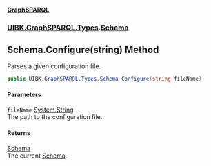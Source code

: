 #### [GraphSPARQL](./index.md 'index')
### [UIBK.GraphSPARQL.Types](./UIBK-GraphSPARQL-Types.md 'UIBK.GraphSPARQL.Types').[Schema](./UIBK-GraphSPARQL-Types-Schema.md 'UIBK.GraphSPARQL.Types.Schema')
## Schema.Configure(string) Method
Parses a given configuration file.  
```csharp
public UIBK.GraphSPARQL.Types.Schema Configure(string fileName);
```
#### Parameters
<a name='UIBK-GraphSPARQL-Types-Schema-Configure(string)-fileName'></a>
`fileName` [System.String](https://docs.microsoft.com/en-us/dotnet/api/System.String 'System.String')  
The path to the configuration file.  
  
#### Returns
[Schema](./UIBK-GraphSPARQL-Types-Schema.md 'UIBK.GraphSPARQL.Types.Schema')  
The current [Schema](./UIBK-GraphSPARQL-Types-Schema.md 'UIBK.GraphSPARQL.Types.Schema').  
